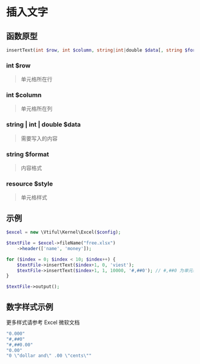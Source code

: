 # 插入文字

## **函数原型**

```php
insertText(int $row, int $column, string|int|double $data[, string $format, resource $style])
```

### **int $row**

> 单元格所在行

### **int $column**

> 单元格所在列

### **string \| int \| double $data**

> 需要写入的内容

### **string $format**

> 内容格式

### **resource $style**

> 单元格样式

## 示例

```php
$excel = new \Vtiful\Kernel\Excel($config);

$textFile = $excel->fileName("free.xlsx")
    ->header(['name', 'money']);

for ($index = 0; $index < 10; $index++) {
    $textFile->insertText($index+1, 0, 'viest');
    $textFile->insertText($index+1, 1, 10000, '#,##0'); // #,##0 为单元格数据样式
}

$textFile->output();
```

## 数字样式示例

更多样式请参考 Excel 微软文档

```php
"0.000"
"#,##0"
"#,##0.00"
"0.00"
"0 \"dollar and\" .00 \"cents\""
```


